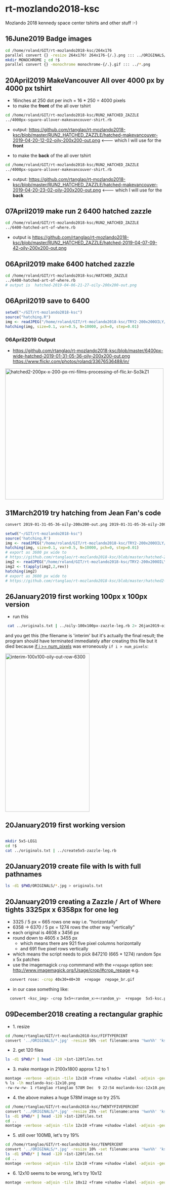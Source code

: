 # rt-mozlando2018-ksc
Mozlando 2018 kennedy space center tshirts and other stuff :-)

## 16June2019 Badge images

```bash
cd /home/roland/GIT/rt-mozlando2018-ksc/264x176
parallel convert {} -resize 264x176! 264x176-{/.}.png ::: ../ORIGINALS/*.jpg    
mkdir MONOCHROME ; cd !$
parallel convert {} -monochrome monochrome-{/.}.gif ::: ../*.png
```

## 20April2019 MakeVancouver All over 4000 px by 4000 px tshirt

* 16inches  at 250 dot per inch = 16 * 250 = 4000 pixels
* to make the **front** of the all over tshirt

```bash
cd /home/roland/GIT/rt-mozlando2018-ksc/RUN2_HATCHED_ZAZZLE
../4000px-square-allover-makevancouver-shirt.rb 
```

* output: https://github.com/rtanglao/rt-mozlando2018-ksc/blob/master/RUN2_HATCHED_ZAZZLE/hatched-makevancouver-2019-04-20-12-02-oily-200x200-out.png <--- which I will use for the **front**

* to make the **back** of the all over tshirt

```bash
cd /home/roland/GIT/rt-mozlando2018-ksc/RUN2_HATCHED_ZAZZLE
../4000px-square-allover-makevancouver-shirt.rb 
```
* output: https://github.com/rtanglao/rt-mozlando2018-ksc/blob/master/RUN2_HATCHED_ZAZZLE/hatched-makevancouver-2019-04-20-23-02-oily-200x200-out.png <--- which I will use for the **back**

## 07April2019 make run 2 6400 hatched zazzle

```bash
cd /home/roland/GIT/rt-mozlando2018-ksc/RUN2_HATCHED_ZAZZLE
../6400-hatched-art-of-where.rb
```

* output is https://github.com/rtanglao/rt-mozlando2018-ksc/blob/master/RUN2_HATCHED_ZAZZLE/hatched-2019-04-07-09-42-oily-200x200-out.png

## 06April2019 make 6400 hatched zazzle

```bash
cd /home/roland/GIT/rt-mozlando2018-ksc/HATCHED_ZAZZLE
../6400-hatched-art-of-where.rb
# output is  hatched-2019-04-06-21-27-oily-200x200-out.png
```

## 06April2019 save to 6400

```r
setwd("~/GIT/rt-mozlando2018-ksc")
source("hatching.R")
img <- readJPEG("/home/roland/GIT/rt-mozlando2018-ksc/TRY2-200x200OILY/2019-01-31-05-36-oily-200x200-out.jpg")
hatching(img, size=0.1, var=0.5, N=10000, pch=0, step=0.01)
```

### 06April2019 Output

* https://github.com/rtanglao/rt-mozlando2018-ksc/blob/master/6400px-wide-hatched-2019-01-31-05-36-oily-200x200-out.png
https://www.flickr.com/photos/roland/33676536488/in/

<a data-flickr-embed="true"  href="https://www.flickr.com/photos/roland/46637519345/in/dateposted-ff/" title="hatched2-200px-x-200-px-rni-films-processing-of-flic.kr-So3kZ1"><img src="https://live.staticflickr.com/7907/46637519345_cdb6704927.jpg" width="500" height="414" alt="hatched2-200px-x-200-px-rni-films-processing-of-flic.kr-So3kZ1"></a><script async src="//embedr.flickr.com/assets/client-code.js" charset="utf-8"></script>


## 31March2019 try hatching from Jean Fan's code

```bash
convert 2019-01-31-05-36-oily-200x200-out.png 2019-01-31-05-36-oily-200x200-out.jpg
```

```r
setwd("~/GIT/rt-mozlando2018-ksc")
source('hatching.R')
img <- readJPEG("/home/roland/GIT/rt-mozlando2018-ksc/TRY2-200x200OILY/2019-01-31-05-36-oily-200x200-out.jpg")
hatching(img, size=0.1, var=0.5, N=10000, pch=0, step=0.01)
# export as 3600 px wide to
# https://github.com/rtanglao/rt-mozlando2018-ksc/blob/master/hatched-2019-01-31-05-36-oily-200x200-out.png
img2 <- readJPEG("/home/roland/GIT/rt-mozlando2018-ksc/TRY2-200x200OILY/2019-01-31-05-36-oily-200x200-out.jpg")[,,1]
img2 <- t(apply(img2,2,rev))
hatching(img2)
# export as 3600 px wide to
# https://github.com/rtanglao/rt-mozlando2018-ksc/blob/master/hatched2-2019-01-31-05-36-oily-200x200-out.png
```

## 26January2019 first working 100px x 100px version

* run this
```bash
 cat ../originals.txt | ../oily-100x100px-zazzle-leg.rb 2> 26jan2019-oily100x100-stderr.txt &
 ```
 and you get this (the filename is 'interim' but it's actually the final result; the program should have terminated immediately after creating this file but it died because [if i >= num_pixels](https://github.com/rtanglao/rt-mozlando2018-ksc/blob/master/oily-100x100px-zazzle-leg.rb#L42) was erroneously ```if i > num_pixels```:
 
 <a data-flickr-embed="true"  href="https://www.flickr.com/photos/roland/46164708574/in/datetaken-ff/" title="interim-100x100-oily-out-row-6300"><img src="https://farm5.staticflickr.com/4881/46164708574_8dc40d9b39.jpg" width="266" height="500" alt="interim-100x100-oily-out-row-6300"></a><script async src="//embedr.flickr.com/assets/client-code.js" charset="utf-8"></script>

## 20January2019 first working version 

```bash

mkdir 5x5-LEG1
cd !$
cat ../originals.txt | ../create5x5-zazzle-leg.rb
```
## 20January2019 create file with ls with full pathnames

```bash
ls -d1 $PWD/ORIGINALS/*.jpg > originals.txt
```

## 20January2019 creating a Zazzle / Art of Where tights 3325px x 6358px for one leg

* 3325 / 5 px = 665 rows one way i.e. "horizontally"
* 6358 -> 6370 / 5 px = 1274 rows the other way "vertically"
* each original is 4608 x 3456 px
* round down to 4605 x 3455 px
  * which means there are 921 five pixel columns horizontally
  * and 691 five pixel rows vertically
* which means the script needs to pick 847210 (665 * 1274) random 5px x 5x patches
* use the imagemagick ```crop``` commmand with the ```+repage``` option 
see: http://www.imagemagick.org/Usage/crop/#crop_repage
e.g.

```bash
  convert rose: -crop 40x30+40+30  +repage  repage_br.gif
  ```
  
  * in our case something like:
```bash
  convert <ksc_img> -crop 5x5+<random_x>+<random_y>  +repage  5x5-ksc.png
  ```

## 09December2018 creating a rectangular graphic

* 1\. resize

```bash
cd /home/rtanglao/GIT/rt-mozlando2018-ksc/FIFTYPERCENT
convert '../ORIGINALS/*.jpg' -resize 50% -set filename:area '%wx%h' 'ksc-%03d-size-%[filename:area].png' #originals come from flickr set and i deleted the vertical ones !
```

* 2\. get 120 files

```bash
ls -d1 $PWD/* | head -120 >1st-120files.txt
```

* 3\. make montage in 2100x1800 approx 1.2 to 1
```bash
montage -verbose -adjoin -tile 12x10 +frame +shadow +label -adjoin -geometry '2304x1728+0+0<' @FIFTYPERCENT/1st-120files.txt mozlando-ksc-12x10.png
% ls -lh mozlando-ksc-12x10.png
-rw-rw-rw- 1 rtanglao rtanglao 578M Dec  9 22:54 mozlando-ksc-12x10.png
```

* 4\. the above makes a huge 578M image so try 25%

```bash
cd /home/rtanglao/GIT/rt-mozlando2018-ksc/TWENTYFIVEPERCENT
convert '../ORIGINALS/*.jpg' -resize 25% -set filename:area '%wx%h' 'ksc-%03d-size-%[filename:area].png'
ls -d1 $PWD/* | head -120 >1st-120files.txt
cd ..
montage -verbose -adjoin -tile 12x10 +frame +shadow +label -adjoin -geometry '1152x864+0+0<' @TWENTYFIVEPERCENT/1st-120files.txt 25percent-mozlando-ksc-12x10.png
```

* 5\. still over 100MB, let's try 19%

```bash
cd /home/rtanglao/GIT/rt-mozlando2018-ksc/TENPERCENT
convert '../ORIGINALS/*.jpg' -resize 10% -set filename:area '%wx%h' 'ksc-%03d-size-%[filename:area].png'
ls -d1 $PWD/* | head -120 >1st-120files.txt
cd ..
montage -verbose -adjoin -tile 12x10 +frame +shadow +label -adjoin -geometry '461x346+0+0<' @TENPERCENT/1st-120files.txt ten-percent-mozlando-ksc-12x10.png
```

* 6\. 12x10 seems to be wrong, let's try 10x12

```bash
montage -verbose -adjoin -tile 10x12 +frame +shadow +label -adjoin -geometry '461x346+0+0<' @TENPERCENT/1st-120files.txt ten-percent-mozlando-ksc-10x12.png
```

